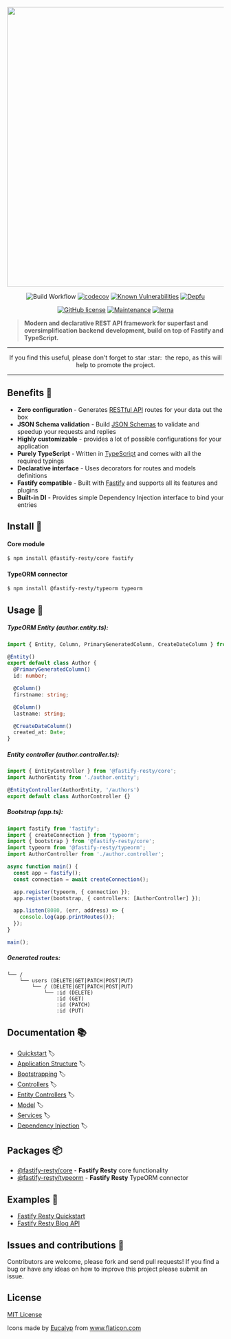 <p align="center">
<img src="https://raw.githubusercontent.com/FastifyResty/fastify-resty/gh-images/logo/full-logo.png" width="650" height="auto"/>
</p>

<div align="center">

![Build Workflow](https://github.com/FastifyResty/fastify-resty/workflows/Build%20Workflow/badge.svg?branch=main)
[![codecov](https://codecov.io/gh/FastifyResty/fastify-resty/branch/main/graph/badge.svg?token=R11QLZFPCJ)](https://codecov.io/gh/FastifyResty/fastify-resty)
[![Known Vulnerabilities](https://snyk.io/test/github/FastifyResty/fastify-resty/badge.svg)](https://snyk.io/test/github/FastifyResty/fastify-resty)
[![Depfu](https://badges.depfu.com/badges/c43ccc83fdcc48e031489f54ef8f4194/overview.svg)](https://depfu.com/github/FastifyResty/fastify-resty?project_id=17745)

</div>

<div align="center">

[![GitHub license](https://img.shields.io/github/license/Naereen/StrapDown.js.svg)](https://github.com/Naereen/StrapDown.js/blob/master/LICENSE)
[![Maintenance](https://img.shields.io/badge/Maintained%3F-yes-green.svg)](https://GitHub.com/FastifyResty/fastify-resty/graphs/commit-activity)
[![lerna](https://img.shields.io/badge/maintained%20with-lerna-cc00ff.svg)](https://lerna.js.org/)

</div>

> **Modern and declarative REST API framework for superfast and oversimplification backend development, build on top of Fastify and TypeScript.**

<hr>
<p align="center">
If you find this useful, please don't forget to star :star:&nbsp; the repo, as this will help to promote the project.
</p>
<hr>

## Benefits :dart:

- **Zero configuration** - Generates [RESTful API](https://restfulapi.net/) routes for your data out the box
- **JSON Schema validation** - Build [JSON Schemas](https://json-schema.org/) to validate and speedup your requests and replies
- **Highly customizable** - provides a lot of possible configurations for your application
- **Purely TypeScript** - Written in [TypeScript](https://www.typescriptlang.org/) and comes with all the required typings
- **Declarative interface** - Uses decorators for routes and models definitions
- **Fastify compatible** - Built with [Fastify](https://www.fastify.io/) and supports all its features and plugins
- **Built-in DI** - Provides simple Dependency Injection interface to bind your entries

## Install :pushpin:

#### Core module

```sh
$ npm install @fastify-resty/core fastify
```

#### TypeORM connector

```sh
$ npm install @fastify-resty/typeorm typeorm
```

## Usage :rocket:

##### TypeORM Entity (author.entity.ts):

```ts
import { Entity, Column, PrimaryGeneratedColumn, CreateDateColumn } from 'typeorm';

@Entity()
export default class Author {
  @PrimaryGeneratedColumn()
  id: number;

  @Column()
  firstname: string;

  @Column()
  lastname: string;

  @CreateDateColumn()
  created_at: Date;
}
```

##### Entity controller (author.controller.ts):

```ts
import { EntityController } from '@fastify-resty/core';
import AuthorEntity from './author.entity';

@EntityController(AuthorEntity, '/authors')
export default class AuthorController {}
```

##### Bootstrap (app.ts):

```ts
import fastify from 'fastify';
import { createConnection } from 'typeorm';
import { bootstrap } from '@fastify-resty/core';
import typeorm from '@fastify-resty/typeorm';
import AuthorController from './author.controller';

async function main() {
  const app = fastify();
  const connection = await createConnection();

  app.register(typeorm, { connection });
  app.register(bootstrap, { controllers: [AuthorController] });

  app.listen(8080, (err, address) => {
    console.log(app.printRoutes());
  });
}

main();
```

##### Generated routes:

```
└── /
    └── users (DELETE|GET|PATCH|POST|PUT)
        └── / (DELETE|GET|PATCH|POST|PUT)
            └── :id (DELETE)
                :id (GET)
                :id (PATCH)
                :id (PUT)
```

## Documentation :books:

- [Quickstart](./docs/Quickstart.md) :label:
- [Application Structure](./docs/Application-Structure.md) :label:
- [Bootstrapping](./docs/Bootstrapping.md) :label:
- [Controllers](./docs/Controllers.md) :label:
- [Entity Controllers](./docs/Entity-Controllers.md) :label:
- [Model](./docs/Model.md) :label:
- [Services](./docs/Services.md) :label:
- [Dependency Injection](./docs/Dependency-Injection.md) :label:

## Packages :package:

- [@fastify-resty/core](https://www.npmjs.com/package/@fastify-resty/core) - **Fastify Resty** core functionality
- [@fastify-resty/typeorm](https://www.npmjs.com/package/@fastify-resty/typeorm) - **Fastify Resty** TypeORM connector

## Examples :microscope:

- [Fastify Resty Quickstart](https://github.com/FastifyResty/fastify-resty/tree/main/examples/fastify-resty-quickstart)
- [Fastify Resty Blog API](https://github.com/FastifyResty/fastify-resty/tree/main/examples/fastify-resty-blog)

## Issues and contributions :memo:

Contributors are welcome, please fork and send pull requests! If you find a bug or have any ideas on how to improve this project please submit an issue.

## License
[MIT License](https://github.com/FastifyResty/fastify-resty/blob/main/LICENSE.md)

Icons made by <a href="https://www.flaticon.com/authors/eucalyp" title="Eucalyp">Eucalyp</a> from <a href="https://www.flaticon.com/" title="Flaticon"> www.flaticon.com</a>